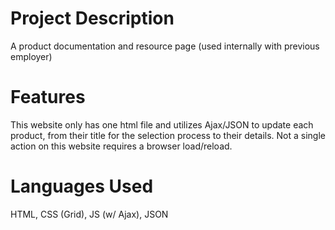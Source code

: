 # Project Description
A product documentation and resource page (used internally with previous employer)
# Features
This website only has one html file and utilizes Ajax/JSON to update each product, from their title for the selection process to their details. Not a single action on this website requires a browser load/reload.
# Languages Used
HTML, CSS (Grid), JS (w/ Ajax), JSON
